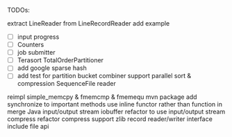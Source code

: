 TODOs:

extract LineReader from LineRecordReader
add example 

- [ ] input progress
- [ ] Counters
- [ ] job submitter
- [ ] Terasort TotalOrderPartitioner
- [ ] add google sparse hash
- [ ] add test for partition bucket combiner
support parallel sort & compression
SequenceFile reader

reimpl simple_memcpy & fmemcmp & fmemequ
mvn package
add synchronize to important methods
use inline functor rather than function in merge
Java input/output stream
iobuffer refactor to use input/output stream
compress refactor
compress support zlib
record reader/writer interface
include file api



  

